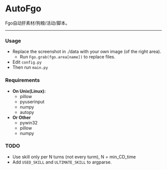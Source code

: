 # AutoFgo
Fgo自动肝素材/狗粮/活动/脚本。

---

### Usage 

- Replace the screenshot in ./data with your own image (of the right area).
  - Run `Fgo.grab(fgo.area[name])` to replace files.
- Edit `config.py`
- Then run `main.py`

### Requirements

- **On Unix(Linux):**
  - pillow 
  - pyuserinput
  - numpy 
  - autopy
- **Or Other**
  - pywin32
  - pillow
  - numpy

### TODO

- Use skill only per N turns (not every turm), N = min_CD_time
- Add `USED_SKILL` and `ULTIMATE_SKILL` to argparse.
